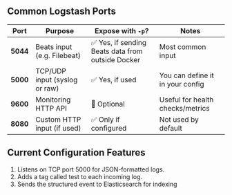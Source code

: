 ## Common Logstash Ports

| Port     | Purpose                       | Expose with `-p`?                                | Notes                            |
| -------- | ----------------------------- | ------------------------------------------------ | -------------------------------- |
| **5044** | Beats input (e.g. Filebeat)   | ✅ Yes, if sending Beats data from outside Docker | Most common input                |
| **5000** | TCP/UDP input (syslog or raw) | ✅ Yes, if used                                   | You can define it in your config |
| **9600** | Monitoring HTTP API           | 🔄 Optional                                      | Useful for health checks/metrics |
| **8080** | Custom HTTP input (if used)   | ✅ Only if configured                             | Not used by default              |

## Current Configuration Features

1. Listens on TCP port 5000 for JSON-formatted logs.
2. Adds a tag called test to each incoming log.
3. Sends the structured event to Elasticsearch for indexing